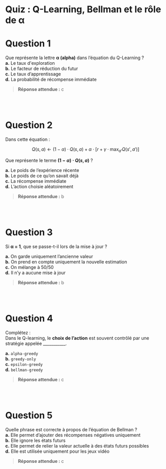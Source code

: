 #  Quiz : Q-Learning, Bellman et le rôle de α

# Question 1  
Que représente la lettre **α (alpha)** dans l’équation du Q-Learning ?  
**a.** Le taux d'exploration  
**b.** Le facteur de réduction du futur  
**c.** Le taux d’apprentissage  
**d.** La probabilité de récompense immédiate

> **Réponse attendue :** c

<br/>
<br/>

# Question 2  
Dans cette équation :

$$
Q(s,a) \leftarrow (1 - \alpha) \cdot Q(s,a) + \alpha \cdot \left[ r + \gamma \cdot \max_{a'} Q(s', a') \right]
$$

Que représente le terme **$(1 - \alpha) \cdot Q(s,a)$** ?

**a.** Le poids de l’expérience récente  
**b.** Le poids de ce qu’on savait déjà  
**c.** La récompense immédiate  
**d.** L’action choisie aléatoirement

> **Réponse attendue :** b


<br/>
<br/>

# Question 3  
Si **α = 1**, que se passe-t-il lors de la mise à jour ?

**a.** On garde uniquement l’ancienne valeur  
**b.** On prend en compte uniquement la nouvelle estimation  
**c.** On mélange à 50/50  
**d.** Il n’y a aucune mise à jour

> **Réponse attendue :** b


<br/>
<br/>

# Question 4  

Complétez :  
Dans le Q-learning, le **choix de l’action** est souvent contrôlé par une stratégie appelée ___________.

**a.** `alpha-greedy`  
**b.** `greedy-only`  
**c.** `epsilon-greedy`  
**d.** `bellman-greedy`

> **Réponse attendue :** c


<br/>
<br/>

# Question 5  
Quelle phrase est correcte à propos de l’équation de Bellman ?  
**a.** Elle permet d’ajouter des récompenses négatives uniquement  
**b.** Elle ignore les états futurs  
**c.** Elle permet de relier la valeur actuelle à des états futurs possibles  
**d.** Elle est utilisée uniquement pour les jeux vidéo

> **Réponse attendue :** c
